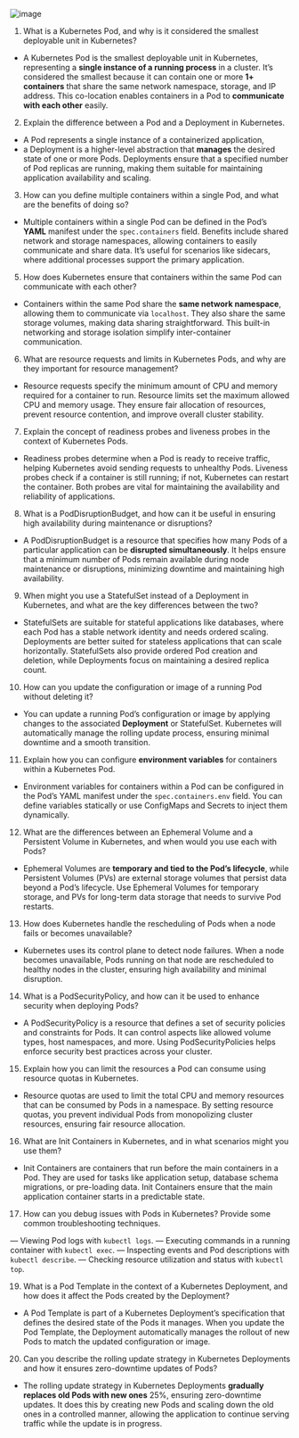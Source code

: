 ![image](https://github.com/fjing1/Kubernetes/assets/32583955/567510f0-a56f-42a0-a341-dba5e052be73)

1. What is a Kubernetes Pod, and why is it considered the smallest deployable unit in Kubernetes?

- A Kubernetes Pod is the smallest deployable unit in Kubernetes, representing a **single instance of a running process** in a cluster. It’s considered the smallest because it can contain one or more **1+ containers** that share the same network namespace, storage, and IP address. This co-location enables containers in a Pod to **communicate with each other** easily.

2. Explain the difference between a Pod and a Deployment in Kubernetes.

- A Pod represents a single instance of a containerized application,
- a Deployment is a higher-level abstraction that **manages** the desired state of one or more Pods. Deployments ensure that a specified number of Pod replicas are running, making them suitable for maintaining application availability and scaling.

3. How can you define multiple containers within a single Pod, and what are the benefits of doing so?

- Multiple containers within a single Pod can be defined in the Pod’s **YAML** manifest under the `spec.containers` field. Benefits include shared network and storage namespaces, allowing containers to easily communicate and share data. It’s useful for scenarios like sidecars, where additional processes support the primary application.

5. How does Kubernetes ensure that containers within the same Pod can communicate with each other?

- Containers within the same Pod share the **same network namespace**, allowing them to communicate via `localhost`. They also share the same storage volumes, making data sharing straightforward. This built-in networking and storage isolation simplify inter-container communication.

6. What are resource requests and limits in Kubernetes Pods, and why are they important for resource management?

- Resource requests specify the minimum amount of CPU and memory required for a container to run. Resource limits set the maximum allowed CPU and memory usage. They ensure fair allocation of resources, prevent resource contention, and improve overall cluster stability.

7. Explain the concept of readiness probes and liveness probes in the context of Kubernetes Pods.

- Readiness probes determine when a Pod is ready to receive traffic, helping Kubernetes avoid sending requests to unhealthy Pods. Liveness probes check if a container is still running; if not, Kubernetes can restart the container. Both probes are vital for maintaining the availability and reliability of applications.

8. What is a PodDisruptionBudget, and how can it be useful in ensuring high availability during maintenance or disruptions?

- A PodDisruptionBudget is a resource that specifies how many Pods of a particular application can be **disrupted simultaneously**. It helps ensure that a minimum number of Pods remain available during node maintenance or disruptions, minimizing downtime and maintaining high availability.

9. When might you use a StatefulSet instead of a Deployment in Kubernetes, and what are the key differences between the two?

- StatefulSets are suitable for stateful applications like databases, where each Pod has a stable network identity and needs ordered scaling. Deployments are better suited for stateless applications that can scale horizontally. StatefulSets also provide ordered Pod creation and deletion, while Deployments focus on maintaining a desired replica count.

10. How can you update the configuration or image of a running Pod without deleting it?

- You can update a running Pod’s configuration or image by applying changes to the associated **Deployment** or StatefulSet. Kubernetes will automatically manage the rolling update process, ensuring minimal downtime and a smooth transition.

11. Explain how you can configure **environment variables** for containers within a Kubernetes Pod.

- Environment variables for containers within a Pod can be configured in the Pod’s YAML manifest under the `spec.containers.env` field. You can define variables statically or use ConfigMaps and Secrets to inject them dynamically.

12. What are the differences between an Ephemeral Volume and a Persistent Volume in Kubernetes, and when would you use each with Pods?

- Ephemeral Volumes are **temporary and tied to the Pod’s lifecycle**, while Persistent Volumes (PVs) are external storage volumes that persist data beyond a Pod’s lifecycle. Use Ephemeral Volumes for temporary storage, and PVs for long-term data storage that needs to survive Pod restarts.

13. How does Kubernetes handle the rescheduling of Pods when a node fails or becomes unavailable?

- Kubernetes uses its control plane to detect node failures. When a node becomes unavailable, Pods running on that node are rescheduled to healthy nodes in the cluster, ensuring high availability and minimal disruption.

14. What is a PodSecurityPolicy, and how can it be used to enhance security when deploying Pods?

- A PodSecurityPolicy is a resource that defines a set of security policies and constraints for Pods. It can control aspects like allowed volume types, host namespaces, and more. Using PodSecurityPolicies helps enforce security best practices across your cluster.

15. Explain how you can limit the resources a Pod can consume using resource quotas in Kubernetes.

- Resource quotas are used to limit the total CPU and memory resources that can be consumed by Pods in a namespace. By setting resource quotas, you prevent individual Pods from monopolizing cluster resources, ensuring fair resource allocation.

16. What are Init Containers in Kubernetes, and in what scenarios might you use them?

- Init Containers are containers that run before the main containers in a Pod. They are used for tasks like application setup, database schema migrations, or pre-loading data. Init Containers ensure that the main application container starts in a predictable state.

17. How can you debug issues with Pods in Kubernetes? Provide some common troubleshooting techniques.

— Viewing Pod logs with `kubectl logs`.
— Executing commands in a running container with `kubectl exec`.
— Inspecting events and Pod descriptions with `kubectl describe`.
— Checking resource utilization and status with `kubectl top`.

19. What is a Pod Template in the context of a Kubernetes Deployment, and how does it affect the Pods created by the Deployment?

- A Pod Template is part of a Kubernetes Deployment’s specification that defines the desired state of the Pods it manages. When you update the Pod Template, the Deployment automatically manages the rollout of new Pods to match the updated configuration or image.

20. Can you describe the rolling update strategy in Kubernetes Deployments and how it ensures zero-downtime updates of Pods?

- The rolling update strategy in Kubernetes Deployments **gradually replaces old Pods with new ones** 25%, ensuring zero-downtime updates. It does this by creating new Pods and scaling down the old ones in a controlled manner, allowing the application to continue serving traffic while the update is in progress.
